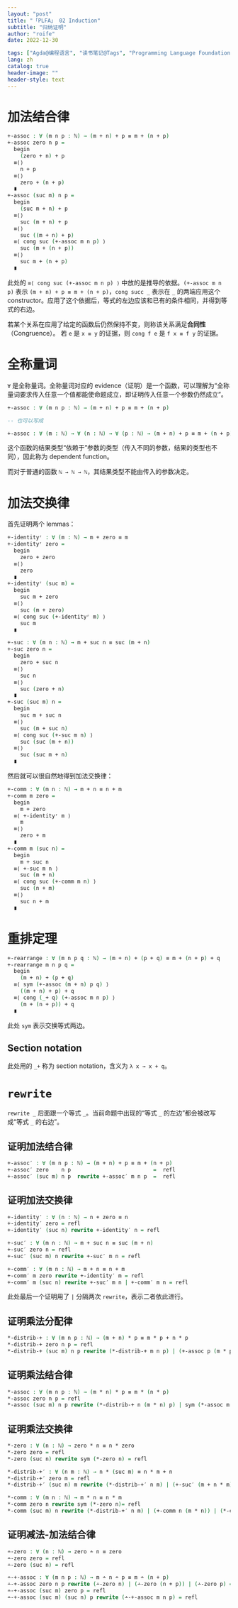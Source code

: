 ```yaml
---
layout: "post"
title: "「PLFA」 02 Induction"
subtitle: "归纳证明"
author: "roife"
date: 2022-12-30

tags: ["Agda@编程语言", "读书笔记@Tags", "Programming Language Foundations in Agda@读书笔记", "Dependent Type@程序语言理论", "形式化验证@程序语言理论", "类型系统@程序语言理论", "程序语言理论@Tags"]
lang: zh
catalog: true
header-image: ""
header-style: text
---
```


# 加法结合律

```agda
+-assoc : ∀ (m n p : ℕ) → (m + n) + p ≡ m + (n + p)
+-assoc zero n p =
  begin
    (zero + n) + p
  ≡⟨⟩
    n + p
  ≡⟨⟩
    zero + (n + p)
  ∎
+-assoc (suc m) n p =
  begin
    (suc m + n) + p
  ≡⟨⟩
    suc (m + n) + p
  ≡⟨⟩
    suc ((m + n) + p)
  ≡⟨ cong suc (+-assoc m n p) ⟩
    suc (m + (n + p))
  ≡⟨⟩
    suc m + (n + p)
  ∎
```

此处的 `≡⟨ cong suc (+-assoc m n p) ⟩` 中放的是推导的依据。`(+-assoc m n p)` 表示 `(m + n) + p ≡ m + (n + p)`，`cong succ _` 表示在 `_` 的两端应用这个 constructor。应用了这个依据后，等式的左边应该和已有的条件相同，并得到等式的右边。

若某个关系在应用了给定的函数后仍然保持不变，则称该关系满足**合同性**（Congruence）。 若 `e` 是 `x ≡ y` 的证据，则 `cong f e` 是 `f x ≡ f y` 的证据。

# 全称量词

`∀` 是全称量词。全称量词对应的 evidence（证明）是一个函数，可以理解为“全称量词要求传入任意一个值都能使命题成立，即证明传入任意一个参数仍然成立”。

```agda
+-assoc : ∀ (m n p : ℕ) → (m + n) + p ≡ m + (n + p)

-- 也可以写成

+-assoc : ∀ (m : ℕ) → ∀ (n : ℕ) → ∀ (p : ℕ) → (m + n) + p ≡ m + (n + p)
```

这个函数的结果类型“依赖于”参数的类型（传入不同的参数，结果的类型也不同），因此称为 dependent function。

而对于普通的函数 `ℕ → ℕ → ℕ`，其结果类型不能由传入的参数决定。

# 加法交换律

首先证明两个 lemmas：

```agda
+-identityʳ : ∀ (m : ℕ) → m + zero ≡ m
+-identityʳ zero =
  begin
    zero + zero
  ≡⟨⟩
    zero
  ∎
+-identityʳ (suc m) =
  begin
    suc m + zero
  ≡⟨⟩
    suc (m + zero)
  ≡⟨ cong suc (+-identityʳ m) ⟩
    suc m
  ∎
```

```agda
+-suc : ∀ (m n : ℕ) → m + suc n ≡ suc (m + n)
+-suc zero n =
  begin
    zero + suc n
  ≡⟨⟩
    suc n
  ≡⟨⟩
    suc (zero + n)
  ∎
+-suc (suc m) n =
  begin
    suc m + suc n
  ≡⟨⟩
    suc (m + suc n)
  ≡⟨ cong suc (+-suc m n) ⟩
    suc (suc (m + n))
  ≡⟨⟩
    suc (suc m + n)
  ∎
```

然后就可以很自然地得到加法交换律：

```agda
+-comm : ∀ (m n : ℕ) → m + n ≡ n + m
+-comm m zero =
  begin
    m + zero
  ≡⟨ +-identityʳ m ⟩
    m
  ≡⟨⟩
    zero + m
  ∎
+-comm m (suc n) =
  begin
    m + suc n
  ≡⟨ +-suc m n ⟩
    suc (m + n)
  ≡⟨ cong suc (+-comm m n) ⟩
    suc (n + m)
  ≡⟨⟩
    suc n + m
  ∎
```

# 重排定理

```agda
+-rearrange : ∀ (m n p q : ℕ) → (m + n) + (p + q) ≡ m + (n + p) + q
+-rearrange m n p q =
  begin
    (m + n) + (p + q)
  ≡⟨ sym (+-assoc (m + n) p q) ⟩
    ((m + n) + p) + q
  ≡⟨ cong (_+ q) (+-assoc m n p) ⟩
    (m + (n + p)) + q
  ∎
```

此处 `sym` 表示交换等式两边。

## Section notation

此处用的 `_+` 称为 section notation，含义为 `λ x → x + q`。

# `rewrite`

`rewrite _` 后面跟一个等式 `_`。当前命题中出现的“等式 `_` 的左边”都会被改写成“等式 `_` 的右边”。

## 证明加法结合律

```agda
+-assoc′ : ∀ (m n p : ℕ) → (m + n) + p ≡ m + (n + p)
+-assoc′ zero    n p                          =  refl
+-assoc′ (suc m) n p  rewrite +-assoc′ m n p  =  refl
```

## 证明加法交换律

```agda
+-identity′ : ∀ (n : ℕ) → n + zero ≡ n
+-identity′ zero = refl
+-identity′ (suc n) rewrite +-identity′ n = refl

+-suc′ : ∀ (m n : ℕ) → m + suc n ≡ suc (m + n)
+-suc′ zero n = refl
+-suc′ (suc m) n rewrite +-suc′ m n = refl

+-comm′ : ∀ (m n : ℕ) → m + n ≡ n + m
+-comm′ m zero rewrite +-identity′ m = refl
+-comm′ m (suc n) rewrite +-suc′ m n | +-comm′ m n = refl
```

此处最后一个证明用了 `|` 分隔两次 `rewrite`，表示二者依此进行。

## 证明乘法分配律

```agda
*-distrib-+ : ∀ (m n p : ℕ) → (m + n) * p ≡ m * p + n * p
*-distrib-+ zero n p = refl
*-distrib-+ (suc m) n p rewrite (*-distrib-+ m n p) | (+-assoc p (m * p) (n * p)) = refl
```

## 证明乘法结合律

```agda
*-assoc : ∀ (m n p : ℕ) → (m * n) * p ≡ m * (n * p)
*-assoc zero n p = refl
*-assoc (suc m) n p rewrite (*-distrib-+ n (m * n) p) | sym (*-assoc m n p) = refl
```

## 证明乘法交换律

```agda
*-zero : ∀ (n : ℕ) → zero * n ≡ n * zero
*-zero zero = refl
*-zero (suc n) rewrite sym (*-zero n) = refl

*-distrib-+′ : ∀ (n m : ℕ) → n * (suc m) ≡ n * m + n
*-distrib-+′ zero m = refl
*-distrib-+′ (suc n) m rewrite (*-distrib-+′ n m) | (+-suc′ (m + n * m) n) | (+-assoc m (n * m) n) = refl

*-comm : ∀ (m n : ℕ) → m * n ≡ n * m
*-comm zero n rewrite sym (*-zero n)= refl
*-comm (suc m) n rewrite (*-distrib-+′ n m) | (+-comm n (m * n)) | (*-comm m n) = refl
```

## 证明减法-加法结合律

```agda
∸-zero : ∀ (n : ℕ) → zero ∸ n ≡ zero
∸-zero zero = refl
∸-zero (suc n) = refl

∸-+-assoc : ∀ (m n p : ℕ) → m ∸ n ∸ p ≡ m ∸ (n + p)
∸-+-assoc zero n p rewrite (∸-zero n) | (∸-zero (n + p)) | (∸-zero p) = refl
∸-+-assoc (suc m) zero p = refl
∸-+-assoc (suc m) (suc n) p rewrite (∸-+-assoc m n p) = refl
```
